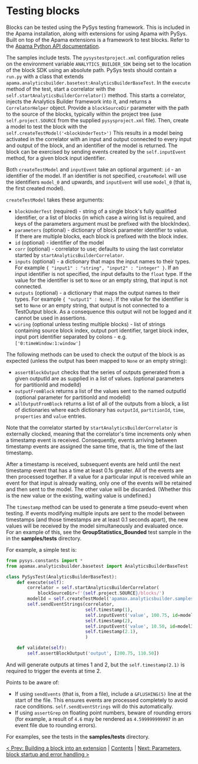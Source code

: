 # Testing blocks

Blocks can be tested using the PySys testing framework. This is included in the Apama installation, along with extensions for using Apama with PySys. Built on top of the Apama extensions is a framework to test blocks. Refer to the [Apama Python API documentation](https://cumulocity.com/apama/docs/10.15/related/pydoc/index.html).

The samples include tests. The `pysystestproject.xml` configuration relies on the environment variable `ANALYTICS_BUILDER_SDK` being set to the location of the block SDK using an absolute path. PySys tests should contain a `run.py` with a class that extends `apama.analyticsbuilder.basetest:AnalyticsBuilderBaseTest`. In the `execute` method of the test, start a correlator with the `self.startAnalyticsBuilderCorrelator()` method. This starts a correlator, injects the Analytics Builder framework into it, and returns a `CorrelatorHelper` object. Provide a `blockSourceDir` parameter with the path to the source of the blocks, typically within the project tree (use `self.project.SOURCE` from the supplied `pysysproject.xml` file). Then, create a model to test the block with the `self.createTestModel('<blockUnderTest>')`  This results in a model being activated in the correlator with an input and output connected to every input and output of the block, and an identifier of the model is returned. The block can be exercised by sending events created by the `self.inputEvent` method, for a given block input identifier.


Both `createTestModel` and `inputEvent` take an optional argument: `id` - an identifier of the model. If an identifier is not specified, `createModel` will use the identifiers `model_0` and upwards, and `inputEvent` will use `model_0` (that is, the first created model).

`createTestModel` takes these arguments:

* `blockUnderTest` (required) - string of a single block's fully qualified identifier, or a list of blocks (in which case a wiring list is required, and keys of the parameters argument must be prefixed with the blockIndex).
* `parameters` (optional) - dictionary of block parameter identifier to value. If there are multiple blocks, each block is prefixed with the block index.
* `id` (optional) - identifier of the model
* `corr` (optional) - correlator to use; defaults to using the last correlator started by `startAnalyticsBuilderCorrelator`.
* `inputs` (optional) - a dictionary that maps the input names to their types.  For example `{ "input1" : "string", "input2" : "integer" }`. If an input identifier is not specified, the input defaults to the `float` type. If the value for the identifier is set to `None` or an empty string, that input is not connected.
* `outputs` (optional) - a dictionary that maps the output names to their types.  For example `{ "output1" : None}`. If the value for the identifier is set to `None` or an empty string, that output is not connected to a TestOutput block. As a consequence this output will not be logged and it cannot be used in assertions.
* `wiring` (optional unless testing multiple blocks) - list of strings containing source block index, output port identifier, target block index, input port identifier separated by colons - e.g. `['0:timeWindow:1:window']`


The following methods can be used to check the output of the block is as expected (unless the output has been mapped to `None` or an empty string):

* `assertBlockOutput` checks that the series of outputs generated from a given outputId are as supplied in a list of values.  (optional parameters for partitionId and modelId)
* `outputFromBlock` returns a list of the values sent to the named outputId (optional parameter for partitionId and modelId)
* `allOutputFromBlock` returns a list of all of the outputs from a block, a list of dictionaries where each dictionary has `outputId`, `partitionId`, `time`, `properties` and `value` entries.


Note that the correlator started by `startAnalyticsBuilderCorrelator` is externally clocked, meaning that the correlator's time increments only when a timestamp event is received. Consequently, events arriving between timestamp events are assigned the same time, that is, the time of the last timestamp.

After a timestamp is received, subsequent events are held until the next timestamp event that has a time at least 0.1s greater. All of the events are then processed together. If a value for a particular input is received while an event for that input is already waiting, only one of the events will be retained and then sent to the model. The other value will be discarded. (Whether this is the new value or the existing, waiting value is undefined.)

The `timestamp` method can be used to generate a time pseudo-event when testing. If events modifying multiple inputs are sent to the model between timestamps (and those timestamps are at least 0.1 seconds apart), the new values will be received by the model simultaneously and evaluated once. For an example of this, see the **GroupStatistics_Bounded** test sample in the in the **samples/tests** directory.

For example, a simple test is:

```python
from pysys.constants import *
from apamax.analyticsbuilder.basetest import AnalyticsBuilderBaseTest

class PySysTest(AnalyticsBuilderBaseTest):
    def execute(self):
        correlator = self.startAnalyticsBuilderCorrelator(
            blockSourceDir=f'{self.project.SOURCE}/blocks/')
        modelId = self.createTestModel('apamax.analyticsbuilder.samples.Offset')
        self.sendEventStrings(correlator,
                              self.timestamp(1),
                              self.inputEvent('value', 100.75, id=modelId),
                              self.timestamp(2),
                              self.inputEvent('value', 10.50, id=modelId),
                              self.timestamp(2.1),
                              )

    def validate(self):
        self.assertBlockOutput('output', [200.75, 110.50])

```

And will generate outputs at times 1 and 2, but the `self.timestamp(2.1)` is required to trigger the events at time 2.

Points to be aware of:

* If using `sendEvents` (that is, from a file), include a `&FLUSHING(5)` line at the start of the file. This ensures events are processed completely to avoid race conditions. `self.sendEventStrings` will do this automatically.
* If using `assertGrep` on floating point numbers, beware of rounding errors (for example, a result of `4.6` may be rendered as `4.599999999997` in an event file due to rounding errors).

For examples, see the tests in the **samples/tests** directory.

[< Prev: Building a block into an extension](030-BuildingExtensions.md) | [Contents](000-contents.md) | [Next: Parameters, block startup and error handling >](040-Parameters.md) 

